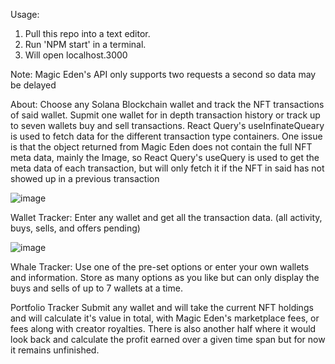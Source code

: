 Usage:
1. Pull this repo into a text editor.
1. Run 'NPM start' in a terminal.
2. Will open localhost.3000 


Note: Magic Eden's API only supports two requests a second so data may be delayed

About:
Choose any Solana Blockchain wallet and track the NFT transactions of said wallet. Supmit one wallet for in depth transaction history or track up to seven wallets buy and sell transactions. React Query's useInfinateQueary is used to fetch data for the different transaction type containers. One issue is that the object returned from Magic Eden does not contain the full NFT meta data, mainly the Image, so React Query's useQuery is used to get the meta data of each transaction, but will only fetch it if the NFT in said has not showed up in a previous transaction

![image](https://github.com/moore-isiah/magic-eden-tracker/assets/112504984/15be2afa-1cb5-40ab-b43e-e86f1c862f75)

Wallet Tracker:
Enter any wallet and get all the transaction data. (all activity, buys, sells, and offers pending)

![image](https://github.com/moore-isiah/magic-eden-tracker/assets/112504984/bc43b30c-0af1-454a-89ae-71212213de5a)

Whale Tracker:
Use one of the pre-set options or enter your own wallets and information. Store as many options as you like but can only display the buys and sells of up to 7 wallets at a time.

Portfolio Tracker Submit any wallet and will take the current NFT holdings and will calculate it's value in total, with Magic Eden's marketplace fees, or fees along with creator royalties. There is also another half where it would look back and calculate the profit earned over a given time span but for now it remains unfinished.
